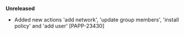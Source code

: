 **Unreleased**

* Added new actions 'add network', 'update group members', 'install policy' and 'add user' [PAPP-23430]